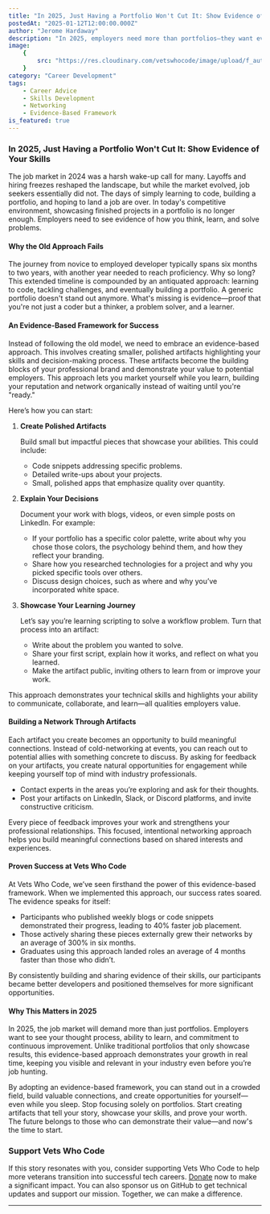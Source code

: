 ```yaml
---
title: "In 2025, Just Having a Portfolio Won't Cut It: Show Evidence of Your Skills"
postedAt: "2025-01-12T12:00:00.000Z"
author: "Jerome Hardaway"
description: "In 2025, employers need more than portfolios—they want evidence of your skills, learning, and problem-solving ability. Learn how to showcase your value with an evidence-based framework."
image:
    {
        src: "https://res.cloudinary.com/vetswhocode/image/upload/f_auto,q_auto,g_auto/v1736709455/evidence-based_j4ucdv.jpg",
    }
category: "Career Development"
tags:
    - Career Advice
    - Skills Development
    - Networking
    - Evidence-Based Framework
is_featured: true
---
```


### In 2025, Just Having a Portfolio Won't Cut It: Show Evidence of Your Skills

The job market in 2024 was a harsh wake-up call for many. Layoffs and hiring freezes reshaped the landscape, but while the market evolved, job seekers essentially did not. The days of simply learning to code, building a portfolio, and hoping to land a job are over. In today's competitive environment, showcasing finished projects in a portfolio is no longer enough. Employers need to see evidence of how you think, learn, and solve problems.

#### Why the Old Approach Fails

The journey from novice to employed developer typically spans six months to two years, with another year needed to reach proficiency. Why so long? This extended timeline is compounded by an antiquated approach: learning to code, tackling challenges, and eventually building a portfolio. A generic portfolio doesn't stand out anymore. What's missing is evidence—proof that you're not just a coder but a thinker, a problem solver, and a learner.

#### An Evidence-Based Framework for Success

Instead of following the old model, we need to embrace an evidence-based approach. This involves creating smaller, polished artifacts highlighting your skills and decision-making process. These artifacts become the building blocks of your professional brand and demonstrate your value to potential employers. This approach lets you market yourself while you learn, building your reputation and network organically instead of waiting until you're "ready."

Here’s how you can start:

1. **Create Polished Artifacts**

    Build small but impactful pieces that showcase your abilities. This could include:

    - Code snippets addressing specific problems.
    - Detailed write-ups about your projects.
    - Small, polished apps that emphasize quality over quantity.

2. **Explain Your Decisions**

    Document your work with blogs, videos, or even simple posts on LinkedIn. For example:

    - If your portfolio has a specific color palette, write about why you chose those colors, the psychology behind them, and how they reflect your branding.
    - Share how you researched technologies for a project and why you picked specific tools over others.
    - Discuss design choices, such as where and why you’ve incorporated white space.

3. **Showcase Your Learning Journey**

    Let’s say you’re learning scripting to solve a workflow problem. Turn that process into an artifact:

    - Write about the problem you wanted to solve.
    - Share your first script, explain how it works, and reflect on what you learned.
    - Make the artifact public, inviting others to learn from or improve your work.

This approach demonstrates your technical skills and highlights your ability to communicate, collaborate, and learn—all qualities employers value.

#### Building a Network Through Artifacts

Each artifact you create becomes an opportunity to build meaningful connections. Instead of cold-networking at events, you can reach out to potential allies with something concrete to discuss. By asking for feedback on your artifacts, you create natural opportunities for engagement while keeping yourself top of mind with industry professionals.

- Contact experts in the areas you’re exploring and ask for their thoughts.
- Post your artifacts on LinkedIn, Slack, or Discord platforms, and invite constructive criticism.

Every piece of feedback improves your work and strengthens your professional relationships. This focused, intentional networking approach helps you build meaningful connections based on shared interests and experiences.

#### Proven Success at Vets Who Code

At Vets Who Code, we’ve seen firsthand the power of this evidence-based framework. When we implemented this approach, our success rates soared. The evidence speaks for itself:

- Participants who published weekly blogs or code snippets demonstrated their progress, leading to 40% faster job placement.
- Those actively sharing these pieces externally grew their networks by an average of 300% in six months.
- Graduates using this approach landed roles an average of 4 months faster than those who didn’t.

By consistently building and sharing evidence of their skills, our participants became better developers and positioned themselves for more significant opportunities.

#### Why This Matters in 2025

In 2025, the job market will demand more than just portfolios. Employers want to see your thought process, ability to learn, and commitment to continuous improvement. Unlike traditional portfolios that only showcase results, this evidence-based approach demonstrates your growth in real time, keeping you visible and relevant in your industry even before you’re job hunting.

By adopting an evidence-based framework, you can stand out in a crowded field, build valuable connections, and create opportunities for yourself—even while you sleep. Stop focusing solely on portfolios. Start creating artifacts that tell your story, showcase your skills, and prove your worth. The future belongs to those who can demonstrate their value—and now's the time to start.

### Support Vets Who Code

If this story resonates with you, consider supporting Vets Who Code to help more veterans transition into successful tech careers. [Donate](https://vetswhocode.io/donate) now to make a significant impact. You can also sponsor us on GitHub to get technical updates and support our mission. Together, we can make a difference.

---

